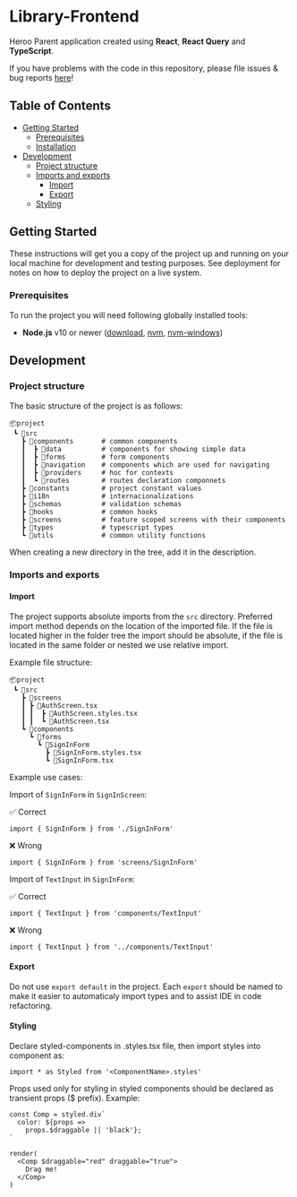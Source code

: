 # Library-Frontend <!-- omit in toc -->

Heroo Parent application created using **React**, **React Query** and **TypeScript**.

If you have problems with the code in this repository, please file issues & bug reports [here](https://github.com/tknura/2021_BD2_S15_WYLEGLY-UI/issues)!

## Table of Contents <!-- omit in toc -->

- [Getting Started](#getting-started)
  - [Prerequisites](#prerequisites)
  - [Installation](#installation)
- [Development](#development)
  - [Project structure](#project-structure)
  - [Imports and exports](#imports-and-exports)
    - [Import](#import)
    - [Export](#export)
  - [Styling](#styling)

## Getting Started

These instructions will get you a copy of the project up and running on your local machine for development and testing purposes. See deployment for notes on how to deploy the project on a live system.

### Prerequisites

To run the project you will need following globally installed tools:
* **Node.js** v10 or newer ([download](https://nodejs.org/en/download/), [nvm](https://github.com/nvm-sh/nvm), [nvm-windows](https://github.com/coreybutler/nvm-windows))

## Development

### Project structure

The basic structure of the project is as follows:

```
📦project
 ┗ 📂src
   ┣ 📂components       # common components
   ┃  ┣ 📂data          # components for showing simple data
   ┃  ┣ 📂forms         # form components
   ┃  ┣ 📂navigation    # components which are used for navigating
   ┃  ┣ 📂providers     # hoc for contexts
   ┃  ┗ 📂routes        # routes declaration componnets
   ┣ 📂constants        # project constant values
   ┣ 📂i18n             # internacionalizations
   ┣ 📂schemas          # validation schemas
   ┣ 📂hooks            # common hooks
   ┣ 📂screens          # feature scoped screens with their components
   ┣ 📂types            # typescript types
   ┗ 📂utils            # common utility functions
```

When creating a new directory in the tree, add it in the description.

### Imports and exports

#### Import

The project supports absolute imports from the `src` directory. Preferred import method depends on the location of the imported file. If the file is located higher in the folder tree the import should be absolute, if the file is located in the same folder or nested we use relative import.

Example file structure:

```
📦project
 ┗ 📂src
   ┣ 📂screens
   ┃ ┣ 📂AuthScreen.tsx
   ┃ ┃  ┣ 📜AuthScreen.styles.tsx
   ┃ ┃  ┗ 📜AuthScreen.tsx
   ┗ 📂components
     ┗ 📂forms
       ┗ 📂SignInForm
         ┣ 📜SignInForm.styles.tsx
         ┗ 📜SignInForm.tsx
```

Example use cases:

Import of `SignInForm` in `SignInScreen`:

✅ Correct
```
import { SignInForm } from './SignInForm'
```
❌ Wrong
```
import { SignInForm } from 'screens/SignInForm'
```

Import of `TextInput` in `SignInForm`:

✅ Correct
```
import { TextInput } from 'components/TextInput'
```
❌ Wrong
```
import { TextInput } from '../components/TextInput'
```

#### Export

Do not use `export default`  in the project. Each `export` should be named to make it easier to automaticaly import types and to assist IDE in code refactoring.

#### Styling

Declare styled-components in <ComponentName>.styles.tsx file, then import styles into component as:
 
```
import * as Styled from '<ComponentName>.styles'
```

Props used only for styling in styled components should be declared as transient props ($ prefix). Example:
```
const Comp = styled.div`
  color: ${props =>
    props.$draggable || 'black'};
`

render(
  <Comp $draggable="red" draggable="true">
    Drag me!
  </Comp>
)
```
